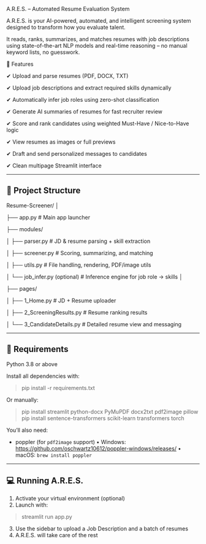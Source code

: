 A.R.E.S. – Automated Resume Evaluation System

A.R.E.S. is your AI-powered, automated, and intelligent screening system
designed to transform how you evaluate talent.

It reads, ranks, summarizes, and matches resumes with job descriptions 
using state-of-the-art NLP models and real-time reasoning – no manual 
keyword lists, no guesswork.


🚀 Features

✔ Upload and parse resumes (PDF, DOCX, TXT)

✔ Upload job descriptions and extract required skills dynamically

✔ Automatically infer job roles using zero-shot classification

✔ Generate AI summaries of resumes for fast recruiter review

✔ Score and rank candidates using weighted Must-Have / Nice-to-Have logic

✔ View resumes as images or full previews

✔ Draft and send personalized messages to candidates

✔ Clean multipage Streamlit interface

-----------------------------------
📁 Project Structure
-----------------------------------
Resume-Screener/
│

├── app.py                      # Main app launcher

├── modules/

│   ├── parser.py               # JD & resume parsing + skill extraction

│   ├── screener.py             # Scoring, summarizing, and matching

│   ├── utils.py                # File handling, rendering, PDF/image utils

│   └── job_infer.py (optional) # Inference engine for job role → skills
│

├── pages/

│   ├── 1_Home.py               # JD + Resume uploader

│   ├── 2_ScreeningResults.py   # Resume ranking results

│   └── 3_CandidateDetails.py   # Detailed resume view and messaging

-----------------------------------
🧠 Requirements
-----------------------------------
Python 3.8 or above

Install all dependencies with:
> pip install -r requirements.txt

Or manually:
> pip install streamlit python-docx PyMuPDF docx2txt pdf2image pillow
> pip install sentence-transformers scikit-learn transformers torch

You’ll also need:
- poppler (for `pdf2image` support)
  • Windows: https://github.com/oschwartz10612/poppler-windows/releases/
  • macOS: `brew install poppler`

-----------------------------------
💻 Running A.R.E.S.
-----------------------------------
1. Activate your virtual environment (optional)
2. Launch with:
> streamlit run app.py

3. Use the sidebar to upload a Job Description and a batch of resumes
4. A.R.E.S. will take care of the rest

